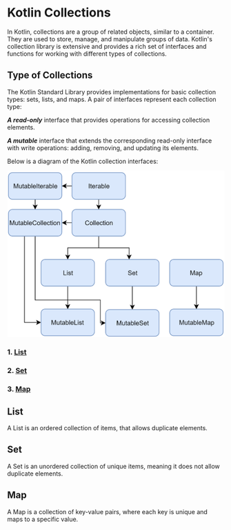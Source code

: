 # Kotlin Collections

In Kotlin, collections are a group of related objects, similar to a container. They are used to store, manage, and
manipulate groups of data. Kotlin's collection library is extensive and provides a rich set of interfaces and functions
for working with different types of collections.

## Type of Collections
The Kotlin Standard Library provides implementations for basic collection types: sets, lists, and maps. A pair of 
interfaces represent each collection type:

**_A read-only_** interface that provides operations for accessing collection elements.

**_A mutable_** interface that extends the corresponding read-only interface with write 
operations: adding, removing, and updating its elements.

Below is a diagram of the Kotlin collection interfaces:

![A simple smiling emoji](/images/collections_diagram.png )

### 1. [List](#list)

### 2. [Set](#set)

### 3. [Map](#map)

## List

A List is an ordered collection of items, that allows duplicate elements.

## Set

A Set is an unordered collection of unique items, meaning it does not allow duplicate elements.

## Map

A Map is a collection of key-value pairs, where each key is unique and maps to a specific value.
